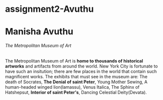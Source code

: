# assignment2-Avuthu
# Manisha Avuthu
###### The Metropolitan Museum of Art
The Metropolitan Museum of Art is **home to thousands of historical artworks** and artifacts from around the world. New York City is fortunate to have such an insitution; there are few places in the world that contain such magnificent works. The exhibits that must see in the museum are: The death of Socrates, **The Denial of saint Peter**, Young Mother Sewing, A human-headed winged lion(lamassu), Venus Italica, The Sphinx of Hatshepsut, **Interior of saint Peter's**, Dancing Celestial Deity(Devata).